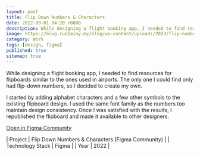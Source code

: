 ```yaml
---
layout: post
title: Flip Down Numbers & Characters
date: 2022-09-01 04:20 +0800
description: While designing a flight booking app, I needed to find resources for flipboards similar to the ones used in airports. The only one I could find only had flip-down numbers, so I decided to create my own.
image: https://blog.rudzainy.my/blog/wp-content/uploads/2023/flip-number-file-cover.png
category: Work
tags: [design, figma]
published: true
sitemap: true
---
```


While designing a flight booking app, I needed to find resources for flipboards similar to the ones used in airports. The only one I could find only had flip-down numbers, so I decided to create my own.

I started by adding alphabet characters and a few other symbols to the existing flipboard design. I used the same font family as the numbers too maintain design consistency. Once I was satisfied with the results, I republished the flipboard and made it available to other designers.

[Open in Figma Community](https://www.figma.com/community/file/1126796101932547849)

| Project | Flip Down Numbers & Characters (Figma Community) |
| Technology Stack | Figma |
| Year | 2022 |
